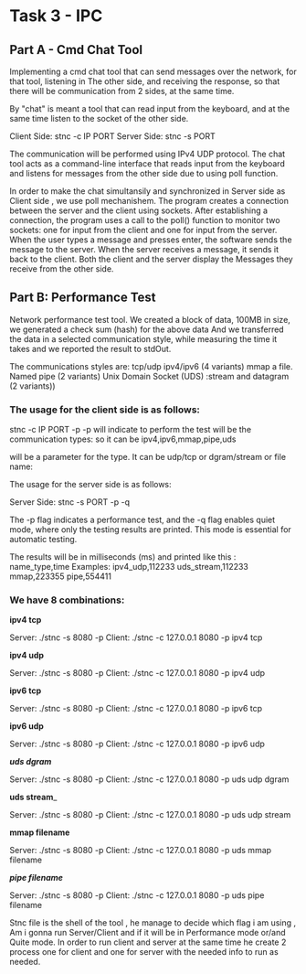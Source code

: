 # Task 3 - IPC 
## Part A - Cmd Chat Tool

Implementing a cmd chat tool that can send messages over the network, for that tool, listening in
The other side, and receiving the response, so that there will be communication from 2 sides, at the same time.

By "chat" is meant a tool that can read input from the keyboard, and at the same time listen to the socket
of the other side.

Client Side: stnc -c IP PORT
Server Side: stnc -s PORT

The communication will be performed using IPv4 UDP protocol.
The chat tool acts as a command-line interface that reads input from the keyboard and listens for messages from the other side due to using poll function.

In order to make the chat simultansily and synchronized in Server side as Client side , we use poll mechanishem.
The program creates a connection between the server and the client using sockets. After establishing a connection, the program uses a call to the poll() function to monitor two sockets: one for input from the client and one for input from the server. When the user types a message and presses enter, the software sends the message to the server. When the server receives a message, it sends it back to the client. Both the client and the server display the
Messages they receive from the other side.

## Part B: Performance Test
Network performance test tool.
We created a block of data, 100MB in size, we generated a check sum (hash) for the above data
And we transferred the data in a selected communication style, while measuring the time it takes
and we reported the result to stdOut.

The communications styles are:
tcp/udp ipv4/ipv6 (4 variants)
mmap a file. Named pipe (2 variants)
Unix Domain Socket (UDS) :stream and datagram (2 variants))

### The usage for the client side is as follows:

stnc -c IP PORT -p <type> <param>
-p will indicate to perform the test
<type> will be the communication types: so it can be ipv4,ipv6,mmap,pipe,uds
<param> will be a parameter for the type. It can be udp/tcp or dgram/stream or file name:
  
The usage for the server side is as follows:

Server Side: stnc -s PORT -p -q

The -p flag indicates a performance test, and the -q flag enables quiet mode, where only the testing results are printed. This mode is essential for automatic testing.

The results will be in milliseconds (ms) and printed like this :
name_type,time
Examples:
ipv4_udp,112233
uds_stream,112233
mmap,223355
pipe,554411

### We have 8 combinations:
____ipv4 tcp____
  
Server:
 ./stnc -s 8080 -p 
 Client:
./stnc -c 127.0.0.1 8080 -p ipv4 tcp
  
____ipv4 udp____

Server:
./stnc -s 8080 -p 
Client:
./stnc -c 127.0.0.1 8080 -p ipv4 udp
  
____ipv6 tcp____
  
Server:
./stnc -s 8080 -p 
Client:
./stnc -c 127.0.0.1 8080 -p ipv6 tcp
  
____ipv6 udp____

Server:
./stnc -s 8080 -p 
Client:
./stnc -c 127.0.0.1 8080 -p ipv6 udp
 
_____uds dgram_____
 
Server:
./stnc -s 8080 -p 
Client:
./stnc -c 127.0.0.1 8080 -p uds udp dgram
  
____uds stream_____
 
Server:
./stnc -s 8080 -p 
Client:
./stnc -c 127.0.0.1 8080 -p uds udp stream
  
____mmap filename____
  
 Server:
./stnc -s 8080 -p 
Client:
./stnc -c 127.0.0.1 8080 -p uds mmap filename
  
_____pipe filename_____
 
 Server:
./stnc -s 8080 -p 
Client:
./stnc -c 127.0.0.1 8080 -p uds pipe filename

Stnc file is the shell of the tool , he manage to decide which flag i am using , Am i gonna run Server/Client and if it will be in Performance mode or/and Quite mode. In order to run client and server at the same time he create 2 process one for client and one for server with the needed info to run as needed.
